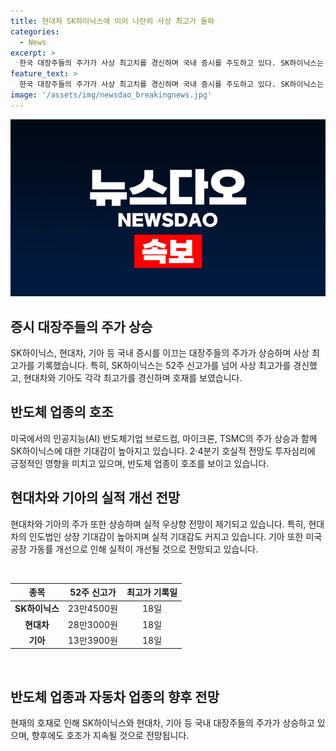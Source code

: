 ```yaml
---
title: 현대차 SK하이닉스에 이어 나란히 사상 최고가 돌파
categories:
  - News
excerpt: >
  한국 대장주들의 주가가 사상 최고치를 경신하며 국내 증시를 주도하고 있다. SK하이닉스는 23만4500원에 장을 마감하며 새로운 최고가를 기록했고, 현대차와 기아도 신고가를 갈아치웠다. 미국의 반도체기업들의 상승세와 2·4분기 호실적 전망으로 기대감이 높아지고 있다. 현대차는 인도법인 상장 기대감으로 상승세를 이어가고, 기아의 미국공장 가동률 향상으로 2·4분기 실적이 예상보다 높아질 것으로 전망된다. 
feature_text: >
  한국 대장주들의 주가가 사상 최고치를 경신하며 국내 증시를 주도하고 있다. SK하이닉스는 23만4500원에 장을 마감하며 새로운 최고가를 기록했고, 현대차와 기아도 신고가를 갈아치웠다. 미국의 반도체기업들의 상승세와 2·4분기 호실적 전망으로 기대감이 높아지고 있다. 현대차는 인도법인 상장 기대감으로 상승세를 이어가고, 기아의 미국공장 가동률 향상으로 2·4분기 실적이 예상보다 높아질 것으로 전망된다. 
image: '/assets/img/newsdao_breakingnews.jpg'
---
```


<p><img src="/assets/img/newsdao_breakingnews.jpg" alt="firstkoreanews 속보" /></p>

<h2 data-ke-size="size26">증시 대장주들의 주가 상승</h2>

<p>SK하이닉스, 현대차, 기아 등 국내 증시를 이끄는 대장주들의 주가가 상승하며 사상 최고가를 기록했습니다. 특히, SK하이닉스는 52주 신고가를 넘어 사상 최고가를 경신했고, 현대차와 기아도 각각 최고가를 경신하며 호재를 보였습니다.</p>

<h2 data-ke-size="size26">반도체 업종의 호조</h2>

<p>미국에서의 인공지능(AI) 반도체기업 브로드컴, 마이크론, TSMC의 주가 상승과 함께 SK하이닉스에 대한 기대감이 높아지고 있습니다. 2·4분기 호실적 전망도 투자심리에 긍정적인 영향을 미치고 있으며, 반도체 업종이 호조를 보이고 있습니다.</p>

<h2 data-ke-size="size26">현대차와 기아의 실적 개선 전망</h2>

<p>현대차와 기아의 주가 또한 상승하며 실적 우상향 전망이 제기되고 있습니다. 특히, 현대차의 인도법인 상장 기대감이 높아지며 실적 기대감도 커지고 있습니다. 기아 또한 미국공장 가동률 개선으로 인해 실적이 개선될 것으로 전망되고 있습니다.</p>

<p data-ke-size="size16">&nbsp;</p>

<table>
    <thead>
        <tr>
            <th style="text-align: center;">종목</th>
            <th style="text-align: center;">52주 신고가</th>
            <th style="text-align: center;">최고가 기록일</th>
        </tr>
    </thead>
    <tbody>
        <tr>
            <td style="text-align: center;"><b>SK하이닉스</b></td>
            <td style="text-align: center;">23만4500원</td>
            <td style="text-align: center;">18일</td>
        </tr>
        <tr>
            <td style="text-align: center;"><b>현대차</b></td>
            <td style="text-align: center;">28만3000원</td>
            <td style="text-align: center;">18일</td>
        </tr>
        <tr>
            <td style="text-align: center;"><b>기아</b></td>
            <td style="text-align: center;">13만3900원</td>
            <td style="text-align: center;">18일</td>
        </tr>
    </tbody>
</table>

<p data-ke-size="size16">&nbsp;</p>

<h2 data-ke-size="size26">반도체 업종과 자동차 업종의 향후 전망</h2>

<p>현재의 호재로 인해 SK하이닉스와 현대차, 기아 등 국내 대장주들의 주가가 상승하고 있으며, 향후에도 호조가 지속될 것으로 전망됩니다.</p>

<p data-ke-size="size16">&nbsp;</p>

